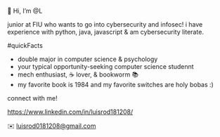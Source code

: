 👋 Hi, I’m @L

junior at FIU who wants to go into cybersecurity and infosec! i have experience with
python, java, javascript & am cybersecurity literate.

 #quickFacts
- double major in computer science & psychology
- your typical opportunity-seeking computer science studennt
- mech enthusiast, ☕️ lover, & bookworm 📚
- my favorite book is 1984 and my favorite switches are holy bobas :)

connect with me!

  https://www.linkedin.com/in/luisrod181208/
  
  ✉️ luisrod0181208@gmail.com
